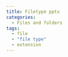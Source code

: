 ```yaml
---
title: Filetype pptx
categories:
  - Files and folders
tags:
  - file
  - "file type"
  - extension
---
```

